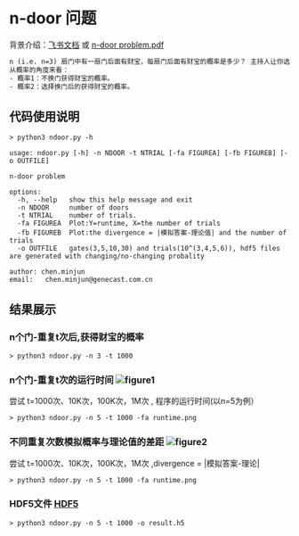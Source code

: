 # n-door 问题

背景介绍：[飞书文档](https://genecast.feishu.cn/docx/Tcx4dr9VJo9vPpx2rNSc4GjBnMe) 或 [n-door problem.pdf](https://git.genecast.com.cn/chen.minjun/n-door/-/blob/main/n-door%20problem.pdf)

```txt
n (i.e. n=3) 扇门中有一扇门后面有财宝，每扇门后面有财宝的概率是多少？ 主持人让你选择一扇但不打开。 接着， 他打开任意一扇没有财宝的门后问你， 你愿不愿意更换你的第一选择（=选择另一扇门）？ 
从概率的角度来看：
- 概率1：不换门获得财宝的概率。
- 概率2：选择换门后的获得财宝的概率。

```

## 代码使用说明

```shell
> python3 ndoor.py -h

usage: ndoor.py [-h] -n NDOOR -t NTRIAL [-fa FIGUREA] [-fb FIGUREB] [-o OUTFILE]

n-door problem

options:
  -h, --help   show this help message and exit
  -n NDOOR     number of doors
  -t NTRIAL    number of trials.
  -fa FIGUREA  Plot:Y=runtime, X=the number of trials
  -fb FIGUREB  Plot:the divergence = |模拟答案-理论值| and the number of trials
  -o OUTFILE   gates(3,5,10,30) and trials(10^(3,4,5,6)), hdf5 files are generated with changing/no-changing probality

author: chen.minjun
email:   chen.minjun@genecast.com.cn
```


## 结果展示

### n个门-重复t次后,获得财宝的概率

```shell
> python3 ndoor.py -n 3 -t 1000
```

### n个门-重复t次的运行时间 ![figure1](https://git.genecast.com.cn/chen.minjun/n-door/-/blob/main/result/runtime.png)

尝试 t=1000次、10K次，100K次，1M次 , 程序的运⾏时间(以n=5为例）

```shell
> python3 ndoor.py -n 5 -t 1000 -fa runtime.png
```

### 不同重复次数模拟概率与理论值的差距 ![figure2](https://git.genecast.com.cn/chen.minjun/n-door/-/blob/main/result/divergence.png)

尝试 t=1000次、10K次，100K次，1M次 ,divergence = |模拟答案-理论|

```shell
> python3 ndoor.py -n 5 -t 1000 -fa runtime.png
```

### HDF5文件 [HDF5](https://git.genecast.com.cn/chen.minjun/n-door/-/blob/main/result/ndoor-ntrial-probablity.h5)
```
> python3 ndoor.py -n 5 -t 1000 -o result.h5
```
